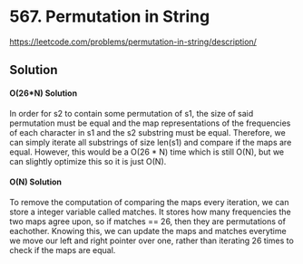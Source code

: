 # 567. Permutation in String

https://leetcode.com/problems/permutation-in-string/description/

## Solution

#### O(26\*N) Solution

In order for s2 to contain some permutation of s1, the size of said permutation must be equal and the map representations of the frequencies of each character in s1 and the s2 substring must be equal. Therefore, we can simply iterate all substrings of size len(s1) and compare if the maps are equal. However, this would be a O(26 \* N) time which is still O(N), but we can slightly optimize this so it is just O(N).

#### O(N) Solution

To remove the computation of comparing the maps every iteration, we can store a integer variable called matches. It stores how many frequencies the two maps agree upon, so if matches == 26, then they are permutations of eachother. Knowing this, we can update the maps and matches everytime we move our left and right pointer over one, rather than iterating 26 times to check if the maps are equal.
